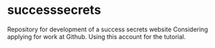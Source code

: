 # successsecrets
Repository for development of a success secrets website
Considering applying for work at Github.  Using this account for the tutorial.
